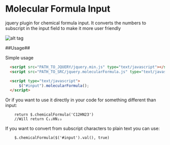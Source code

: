 Molecular Formula Input
================

jquery plugin for chemical formula input. It converts the numbers to subscript in the input field to make it more user friendly

![alt tag](http://github.com/CHEMIO/molecularFormulaInput/blob/master/docs/molecularFormula.png)

##Usage##

Simple usage

``` html
  <script src="PATH_TO_JQUERY/jquery.min.js" type="text/javascript"></script>
  <script src="PATH_TO_SRC/jquery.molecularFormula.js" type="text/javascript"></script>

  <script type="text/javascript">
      $("#input").molecularFormula();
  </script>
```

Or if you want to use it directly in your code for something different than input:

```
    return $.chemicalFormula('C12HN23')
    //Will return C₁₂HN₂₃
```

If you want to convert from subscript characters to plain text you can use:

```
    $.chemicalFormula($('#input').val(), true)
```